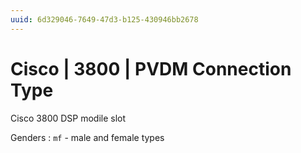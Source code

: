 ```yaml
---
uuid: 6d329046-7649-47d3-b125-430946bb2678
---
```

# Cisco | 3800 | PVDM Connection Type

Cisco 3800 DSP modile slot

Genders
: `mf` - male and female types

